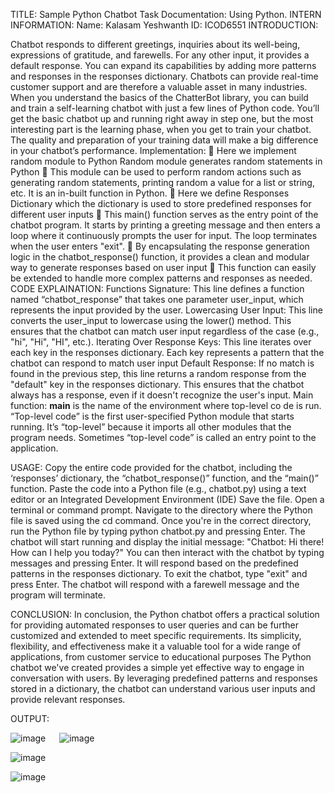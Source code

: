 TITLE: Sample Python Chatbot
 Task Documentation: Using Python.
INTERN INFORMATION: 
Name: Kalasam Yeshwanth
ID: ICOD6551
INTRODUCTION:

Chatbot responds to different greetings, inquiries about its well-being, expressions of gratitude, and farewells. For any other input, it provides a default response. You can expand its capabilities by adding more patterns and responses in the responses dictionary. Chatbots can provide real-time customer support and are therefore a valuable asset in many industries. When you understand the basics of the ChatterBot library, you can build and train a self-learning chatbot with just a few lines of Python code.
You’ll get the basic chatbot up and running right away in step one, but the most interesting part is the learning phase, when you get to train your chatbot. The quality and preparation of your training data will make a big difference in your chatbot’s performance. 
Implementation:
	Here we implement random module to Python Random module generates random statements in Python 
	This module can be used to perform random actions such as generating random statements, printing random a value for a list or string, etc. It is an in-built function in Python.
	Here we define Responses Dictionary which the  dictionary is used to store predefined responses for different user inputs
	This main() function serves as the entry point of the chatbot program. It starts by printing a greeting message and then enters a loop where it continuously prompts the user for input. The loop terminates when the user enters "exit".
	By encapsulating the response generation logic in the chatbot_response() function, it provides a clean and modular way to generate responses based on user input
	This function can easily be extended to handle more complex patterns and responses as needed. 
CODE EXPLAINATION:
Functions Signature:
This line defines a function named “chatbot_response” that takes one parameter user_input, which represents the input provided by the user.
Lowercasing User Input:
	This line converts the user_input to lowercase using the lower() method. This ensures that the chatbot can match user input regardless of the case (e.g., "hi", "Hi", "HI", etc.).
Iterating Over Response Keys:
This line iterates over each key in the responses dictionary. Each key represents a pattern that the chatbot can respond to match user input 
Default Response:
		If no match is found in the previous step, this line returns a random response from the "default" key in the responses dictionary. This ensures that the chatbot always has a response, even if it doesn't recognize the user's input.
Main function:
__main__ is the name of the environment where top-level co
de is run. “Top-level code” is the first user-specified Python module that starts running. It’s “top-level” because it imports all other modules that the program needs. Sometimes “top-level code” is called an entry point to the application.

USAGE:
Copy the entire code provided for the chatbot, including the ‘responses’ dictionary, the “chatbot_response()” function, and the “main()” function. Paste the code into a Python file (e.g., chatbot.py) using a text editor or an Integrated Development Environment (IDE) Save the file.
 Open a terminal or command prompt. Navigate to the directory where the Python file is saved using the cd command. Once you're in the correct directory, run the Python file by typing python chatbot.py and pressing Enter. The chatbot will start running and display the initial message: "Chatbot: Hi there! How can I help you today?"
You can then interact with the chatbot by typing messages and pressing Enter. It will respond based on the predefined patterns in the responses dictionary. To exit the chatbot, type "exit" and press Enter. The chatbot will respond with a farewell message and the program will terminate.

CONCLUSION:
In conclusion, the Python chatbot offers a practical solution for providing automated responses to user queries and can be further customized and extended to meet specific requirements. Its simplicity, flexibility, and effectiveness make it a valuable tool for a wide range of applications, from customer service to educational purposes
The Python chatbot we've created provides a simple yet effective way to engage in conversation with users. By leveraging predefined patterns and responses stored in a dictionary, the chatbot can understand various user inputs and provide relevant responses.

OUTPUT:

![image](https://github.com/kalasamyeswanth/python-sample-chatbot/assets/79371940/0de54fc1-9497-41ed-b473-62e088c9e986)
 
![image](https://github.com/kalasamyeswanth/python-sample-chatbot/assets/79371940/0ac918e5-dd69-48f8-aa8d-45419212a6d6)

![image](https://github.com/kalasamyeswanth/python-sample-chatbot/assets/79371940/de241e25-0f5b-43f7-8bdc-e784bff9ee0a)

![image](https://github.com/kalasamyeswanth/python-sample-chatbot/assets/79371940/753b89f3-79f0-4a08-8147-5382057c1059)

